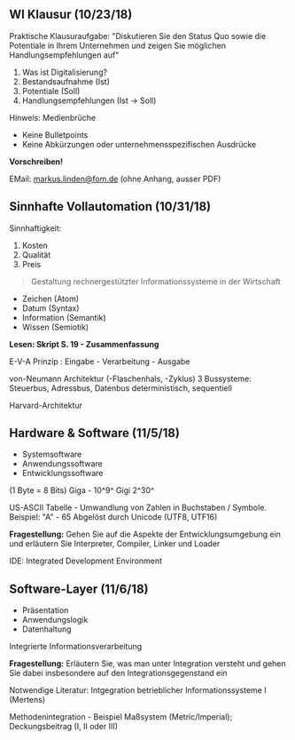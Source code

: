 
## WI Klausur (10/23/18)

Praktische Klausuraufgabe:
"Diskutieren Sie den Status Quo sowie die Potentiale in Ihrem Unternehmen und zeigen Sie möglichen Handlungsempfehlungen auf"

 1. Was ist Digitalisierung?
 2. Bestandsaufnahme (Ist)
 3. Potentiale (Soll)
 4. Handlungsempfehlungen (Ist -> Soll)

Hinweis: Medienbrüche

 - Keine Bulletpoints
 - Keine Abkürzungen oder unternehmensspezifischen Ausdrücke

**Vorschreiben!**

EMail: markus.linden@fom.de (ohne Anhang, ausser PDF)

## Sinnhafte Vollautomation (10/31/18)

Sinnhaftigkeit: 

 1. Kosten
 2. Qualität
 3. Preis

> Gestaltung rechnergestützter Informationssysteme in der Wirtschaft

 - Zeichen (Atom)
 - Datum (Syntax)
 - Information (Semantik)
 - Wissen (Semiotik)
 
 **Lesen: Skript S. 19 - Zusammenfassung**

E-V-A Prinzip : Eingabe - Verarbeitung - Ausgabe

von-Neumann Architektur (-Flaschenhals, -Zyklus)
3 Bussysteme: Steuerbus, Adressbus, Datenbus
deterministisch, sequentiell

Harvard-Architektur

## Hardware & Software (11/5/18)

 - Systemsoftware
 - Anwendungssoftware
 - Entwicklungssoftware
 
 (1 Byte = 8 Bits) Giga - 10^9^ Gigi 2^30^

US-ASCII Tabelle - Umwandlung von Zahlen in Buchstaben / Symbole. Beispiel: "A" - 65
Abgelöst durch Unicode (UTF8, UTF16)

**Fragestellung:** Gehen Sie auf die Aspekte der Entwicklungsumgebung ein und erläutern Sie Interpreter, Compiler, Linker und Loader

IDE: Integrated Development Environment

## Software-Layer (11/6/18)

 - Präsentation
 - Anwendungslogik
 - Datenhaltung
 
Integrierte Informationsverarbeitung
 
**Fragestellung:** Erläutern Sie, was man unter Integration versteht und gehen Sie dabei insbesondere auf den Integrationsgegenstand ein

Notwendige Literatur: Intgegration betrieblicher Informationssysteme I (Mertens)

Methodenintegration - Beispiel Maßsystem (Metric/Imperial); Deckungsbeitrag (I, II oder III)


<!--stackedit_data:
eyJoaXN0b3J5IjpbLTk0OTE3MTgyOSwxMDQ3OTg4NTM3LC04ND
Y0NzU4MTEsMjA0NjE0NzcwNiwxNzk3MjMxNjExXX0=
-->
